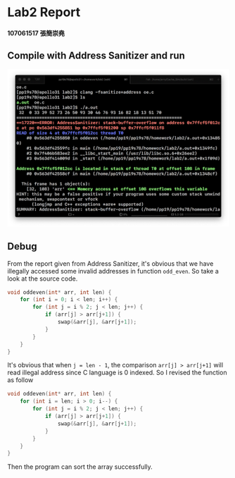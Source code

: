 # Lab2 Report

#### 107061517 張簡崇堯

## Compile with Address Sanitizer and run

![2019-10-03 15.03.52](report.assets/15.03.52.png)

## Debug

From the report given from Address Sanitizer, it's obvious that we have illegally accessed some invalid addresses in function `odd_even`. So take a look at the source code.

```c
void oddeven(int* arr, int len) {
    for (int i = 0; i < len; i++) {
        for (int j = i % 2; j < len; j++) {
            if (arr[j] > arr[j+1]) {
                swap(&arr[j], &arr[j+1]);
            }
        }
    }
}
```

It's obvious that when `j = len - 1`, the comparison `arr[j] > arr[j+1]` will read illegal address since C language is 0 indexed. So I revised the function as follow

```c
void oddeven(int* arr, int len) {
    for (int i = len; i > 0; i--) {
        for (int j = i % 2; j < len; j++) {
            if (arr[j] > arr[j+1]) {
                swap(&arr[j], &arr[j+1]);
            }
        }
    }
}
```

Then the program can sort the array successfully.
